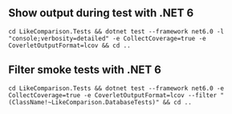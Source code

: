 ## Show output during test with .NET 6

```cd LikeComparison.Tests && dotnet test --framework net6.0 -l "console;verbosity=detailed" -e CollectCoverage=true -e CoverletOutputFormat=lcov && cd ..```

## Filter smoke tests with .NET 6

```cd LikeComparison.Tests && dotnet test --framework net6.0 -e CollectCoverage=true -e CoverletOutputFormat=lcov --filter "(ClassName!~LikeComparison.DatabaseTests)" && cd ..```